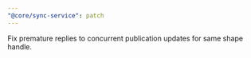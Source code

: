 ```yaml
---
"@core/sync-service": patch
---
```


Fix premature replies to concurrent publication updates for same shape handle.
